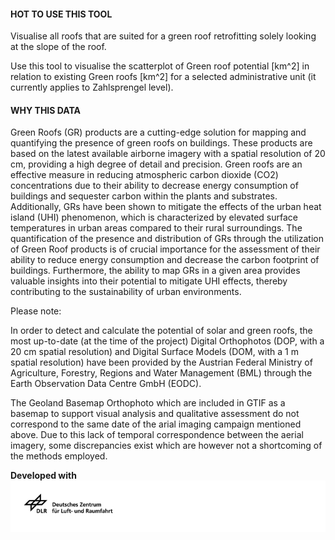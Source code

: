 #### HOT TO USE THIS TOOL

Visualise all roofs that are suited for a green roof retrofitting solely looking at the slope of the roof.

Use this tool to visualise the scatterplot of Green roof potential [km^2] in relation to existing Green roofs [km^2] for a selected administrative unit (it currently applies to Zahlsprengel level).


#### WHY THIS DATA

Green Roofs (GR) products are a cutting-edge solution for mapping and quantifying the presence of green roofs on buildings. These products are based on the latest available airborne imagery with a spatial resolution of 20 cm, providing a high degree of detail and precision. Green roofs are an effective measure in reducing atmospheric carbon dioxide (CO2) concentrations due to their ability to decrease energy consumption of buildings and sequester carbon within the plants and substrates. Additionally, GRs have been shown to mitigate the effects of the urban heat island (UHI) phenomenon, which is characterized by elevated surface temperatures in urban areas compared to their rural surroundings. The quantification of the presence and distribution of GRs through the utilization of Green Roof products is of crucial importance for the assessment of their ability to reduce energy consumption and decrease the carbon footprint of buildings. Furthermore, the ability to map GRs in a given area provides valuable insights into their potential to mitigate UHI effects, thereby contributing to the sustainability of urban environments.

Please note:

In order to detect and calculate the potential of solar and green roofs, the most up-to-date (at the time of the project) Digital Orthophotos (DOP, with a 20 cm spatial resolution) and Digital Surface Models (DOM, with a 1 m spatial resolution) have been provided by the Austrian Federal Ministry of Agriculture, Forestry, Regions and Water Management (BML) through the Earth Observation Data Centre GmbH (EODC).

The Geoland Basemap Orthophoto which are included in GTIF as a basemap to support visual analysis and qualitative assessment do not correspond to the same date of the arial imaging campaign mentioned above. Due to this lack of temporal correspondence between the aerial imagery, some discrepancies exist which are however not a shortcoming of the methods employed.

**Developed with**  
![](https://raw.githubusercontent.com/eurodatacube/eodash-assets/main/collections/gtif-logos/dlr_row.jpg)
